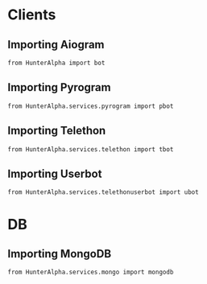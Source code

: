 # Clients
## Importing Aiogram
```python3
from HunterAlpha import bot
```

## Importing Pyrogram
```python3
from HunterAlpha.services.pyrogram import pbot
```
## Importing Telethon
```python3
from HunterAlpha.services.telethon import tbot
```
## Importing Userbot
```python3
from HunterAlpha.services.telethonuserbot import ubot
```

# DB
## Importing MongoDB
```python3
from HunterAlpha.services.mongo import mongodb
```

